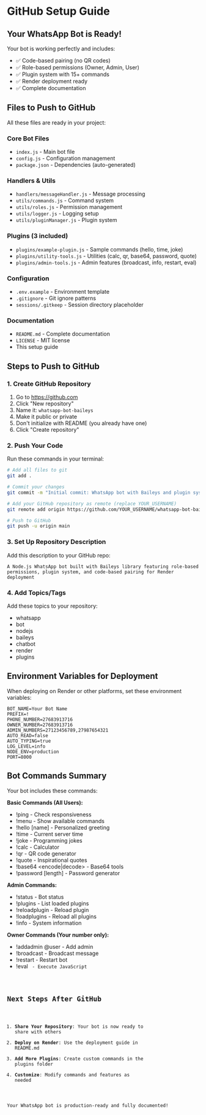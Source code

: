 # GitHub Setup Guide

## Your WhatsApp Bot is Ready!

Your bot is working perfectly and includes:
- ✅ Code-based pairing (no QR codes)
- ✅ Role-based permissions (Owner, Admin, User)
- ✅ Plugin system with 15+ commands
- ✅ Render deployment ready
- ✅ Complete documentation

## Files to Push to GitHub

All these files are ready in your project:

### Core Bot Files
- `index.js` - Main bot file
- `config.js` - Configuration management
- `package.json` - Dependencies (auto-generated)

### Handlers & Utils
- `handlers/messageHandler.js` - Message processing
- `utils/commands.js` - Command system
- `utils/roles.js` - Permission management
- `utils/logger.js` - Logging setup
- `utils/pluginManager.js` - Plugin system

### Plugins (3 included)
- `plugins/example-plugin.js` - Sample commands (hello, time, joke)
- `plugins/utility-tools.js` - Utilities (calc, qr, base64, password, quote)
- `plugins/admin-tools.js` - Admin features (broadcast, info, restart, eval)

### Configuration
- `.env.example` - Environment template
- `.gitignore` - Git ignore patterns
- `sessions/.gitkeep` - Session directory placeholder

### Documentation
- `README.md` - Complete documentation
- `LICENSE` - MIT license
- This setup guide

## Steps to Push to GitHub

### 1. Create GitHub Repository
1. Go to https://github.com
2. Click "New repository"
3. Name it: `whatsapp-bot-baileys`
4. Make it public or private
5. Don't initialize with README (you already have one)
6. Click "Create repository"

### 2. Push Your Code
Run these commands in your terminal:

```bash
# Add all files to git
git add .

# Commit your changes
git commit -m "Initial commit: WhatsApp bot with Baileys and plugin system"

# Add your GitHub repository as remote (replace YOUR_USERNAME)
git remote add origin https://github.com/YOUR_USERNAME/whatsapp-bot-baileys.git

# Push to GitHub
git push -u origin main
```

### 3. Set Up Repository Description
Add this description to your GitHub repo:
```
A Node.js WhatsApp bot built with Baileys library featuring role-based permissions, plugin system, and code-based pairing for Render deployment
```

### 4. Add Topics/Tags
Add these topics to your repository:
- whatsapp
- bot
- nodejs
- baileys
- chatbot
- render
- plugins

## Environment Variables for Deployment

When deploying on Render or other platforms, set these environment variables:

```
BOT_NAME=Your Bot Name
PREFIX=!
PHONE_NUMBER=27683913716
OWNER_NUMBER=27683913716
ADMIN_NUMBERS=27123456789,27987654321
AUTO_READ=false
AUTO_TYPING=true
LOG_LEVEL=info
NODE_ENV=production
PORT=8000
```

## Bot Commands Summary

Your bot includes these commands:

**Basic Commands (All Users):**
- !ping - Check responsiveness
- !menu - Show available commands
- !hello [name] - Personalized greeting
- !time - Current server time
- !joke - Programming jokes
- !calc <expression> - Calculator
- !qr <text> - QR code generator
- !quote - Inspirational quotes
- !base64 <encode|decode> <text> - Base64 tools
- !password [length] - Password generator

**Admin Commands:**
- !status - Bot status
- !plugins - List loaded plugins
- !reloadplugin <filename> - Reload plugin
- !loadplugins - Reload all plugins
- !info - System information

**Owner Commands (Your number only):**
- !addadmin @user - Add admin
- !broadcast <message> - Broadcast message
- !restart - Restart bot
- !eval <code> - Execute JavaScript

## Next Steps After GitHub

1. **Share Your Repository**: Your bot is now ready to share with others
2. **Deploy on Render**: Use the deployment guide in README.md
3. **Add More Plugins**: Create custom commands in the plugins folder
4. **Customize**: Modify commands and features as needed

Your WhatsApp bot is production-ready and fully documented!